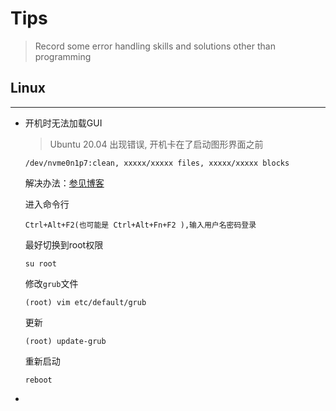 # Tips

> Record some error handling skills and solutions other than programming

## Linux

***

* 开机时无法加载GUI

  > Ubuntu 20.04 出现错误, 开机卡在了启动图形界面之前

  ```
  /dev/nvme0n1p7:clean, xxxxx/xxxxx files, xxxxx/xxxxx blocks
  ```

  解决办法：[参见博客](https://blog.csdn.net/Machine_yan/article/details/109736020)

  进入命令行

  ```
  Ctrl+Alt+F2(也可能是 Ctrl+Alt+Fn+F2 ),输入用户名密码登录
  ```

  最好切换到root权限

  ```
  su root
  ```

  修改`grub`文件

  ```
  (root) vim etc/default/grub
  ```

  更新

  ```
  (root) update-grub
  ```

  重新启动

  ```
  reboot
  ```

* 